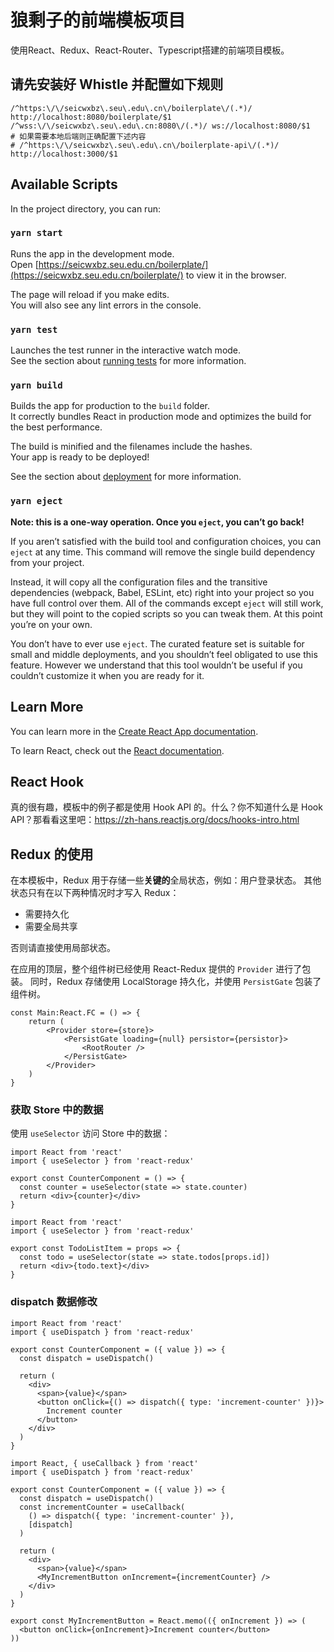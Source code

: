 # 狼剩子的前端模板项目
使用React、Redux、React-Router、Typescript搭建的前端项目模板。

## 请先安装好 Whistle 并配置如下规则

```
/^https:\/\/seicwxbz\.seu\.edu\.cn\/boilerplate\/(.*)/ http://localhost:8080/boilerplate/$1
/^wss:\/\/seicwxbz\.seu\.edu\.cn:8080\/(.*)/ ws://localhost:8080/$1
# 如果需要本地后端则正确配置下述内容
# /^https:\/\/seicwxbz\.seu\.edu\.cn\/boilerplate-api\/(.*)/ http://localhost:3000/$1
```

## Available Scripts

In the project directory, you can run:

### `yarn start`

Runs the app in the development mode.<br />
Open [https://seicwxbz.seu.edu.cn/boilerplate/](https://seicwxbz.seu.edu.cn/boilerplate/) to view it in the browser.

The page will reload if you make edits.<br />
You will also see any lint errors in the console.

### `yarn test`

Launches the test runner in the interactive watch mode.<br />
See the section about [running tests](https://facebook.github.io/create-react-app/docs/running-tests) for more information.

### `yarn build`

Builds the app for production to the `build` folder.<br />
It correctly bundles React in production mode and optimizes the build for the best performance.

The build is minified and the filenames include the hashes.<br />
Your app is ready to be deployed!

See the section about [deployment](https://facebook.github.io/create-react-app/docs/deployment) for more information.

### `yarn eject`

**Note: this is a one-way operation. Once you `eject`, you can’t go back!**

If you aren’t satisfied with the build tool and configuration choices, you can `eject` at any time. This command will remove the single build dependency from your project.

Instead, it will copy all the configuration files and the transitive dependencies (webpack, Babel, ESLint, etc) right into your project so you have full control over them. All of the commands except `eject` will still work, but they will point to the copied scripts so you can tweak them. At this point you’re on your own.

You don’t have to ever use `eject`. The curated feature set is suitable for small and middle deployments, and you shouldn’t feel obligated to use this feature. However we understand that this tool wouldn’t be useful if you couldn’t customize it when you are ready for it.

## Learn More

You can learn more in the [Create React App documentation](https://facebook.github.io/create-react-app/docs/getting-started).

To learn React, check out the [React documentation](https://reactjs.org/).


## React Hook

真的很有趣，模板中的例子都是使用 Hook API 的。什么？你不知道什么是 Hook API？那看看这里吧：https://zh-hans.reactjs.org/docs/hooks-intro.html

## Redux 的使用

在本模板中，Redux 用于存储一些**关键的**全局状态，例如：用户登录状态。
其他状态只有在以下两种情况时才写入 Redux：
* 需要持久化
* 需要全局共享

否则请直接使用局部状态。

在应用的顶层，整个组件树已经使用 React-Redux 提供的 `Provider` 进行了包装。
同时，Redux 存储使用 LocalStorage 持久化，并使用 `PersistGate` 包装了组件树。

```tsx
const Main:React.FC = () => {
    return (
        <Provider store={store}>
            <PersistGate loading={null} persistor={persistor}>
                <RootRouter />
            </PersistGate>
        </Provider>
    )
}
```

### 获取 Store 中的数据

使用 `useSelector` 访问 Store 中的数据：
```tsx
import React from 'react'
import { useSelector } from 'react-redux'

export const CounterComponent = () => {
  const counter = useSelector(state => state.counter)
  return <div>{counter}</div>
}
```

```tsx
import React from 'react'
import { useSelector } from 'react-redux'

export const TodoListItem = props => {
  const todo = useSelector(state => state.todos[props.id])
  return <div>{todo.text}</div>
}
```

### dispatch 数据修改

```tsx
import React from 'react'
import { useDispatch } from 'react-redux'

export const CounterComponent = ({ value }) => {
  const dispatch = useDispatch()

  return (
    <div>
      <span>{value}</span>
      <button onClick={() => dispatch({ type: 'increment-counter' })}>
        Increment counter
      </button>
    </div>
  )
}
```

```tsx
import React, { useCallback } from 'react'
import { useDispatch } from 'react-redux'

export const CounterComponent = ({ value }) => {
  const dispatch = useDispatch()
  const incrementCounter = useCallback(
    () => dispatch({ type: 'increment-counter' }),
    [dispatch]
  )

  return (
    <div>
      <span>{value}</span>
      <MyIncrementButton onIncrement={incrementCounter} />
    </div>
  )
}

export const MyIncrementButton = React.memo(({ onIncrement }) => (
  <button onClick={onIncrement}>Increment counter</button>
))
```



